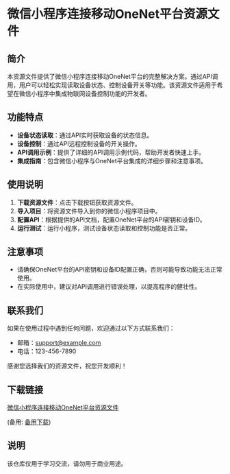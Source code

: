 # 微信小程序连接移动OneNet平台资源文件

## 简介

本资源文件提供了微信小程序连接移动OneNet平台的完整解决方案。通过API调用，用户可以轻松实现读取设备状态、控制设备开关等功能。该资源文件适用于希望在微信小程序中集成物联网设备控制功能的开发者。

## 功能特点

- **设备状态读取**：通过API实时获取设备的状态信息。
- **设备控制**：通过API远程控制设备的开关操作。
- **API调用示例**：提供了详细的API调用示例代码，帮助开发者快速上手。
- **集成指南**：包含微信小程序与OneNet平台集成的详细步骤和注意事项。

## 使用说明

1. **下载资源文件**：点击下载按钮获取资源文件。
2. **导入项目**：将资源文件导入到你的微信小程序项目中。
3. **配置API**：根据提供的API文档，配置OneNet平台的API密钥和设备ID。
4. **运行测试**：运行小程序，测试设备状态读取和控制功能是否正常。

## 注意事项

- 请确保OneNet平台的API密钥和设备ID配置正确，否则可能导致功能无法正常使用。
- 在实际使用中，建议对API调用进行错误处理，以提高程序的健壮性。

## 联系我们

如果在使用过程中遇到任何问题，欢迎通过以下方式联系我们：

- 邮箱：support@example.com
- 电话：123-456-7890

感谢您选择我们的资源文件，祝您开发顺利！

## 下载链接
[微信小程序连接移动OneNet平台资源文件](https://pan.quark.cn/s/bd693b8429e9) 

(备用: [备用下载](https://pan.baidu.com/s/1rY1jJy2s42B_XO9QfUtecw?pwd=1234))

## 说明

该仓库仅用于学习交流，请勿用于商业用途。

